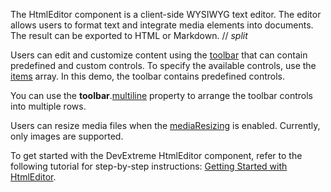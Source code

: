 The HtmlEditor component is a client-side WYSIWYG text editor. The editor allows users to format text and integrate media elements into documents. The result can be exported to HTML or Markdown.
// _split_

Users can edit and customize content using the [toolbar](/Documentation/ApiReference/UI_Components/dxHtmlEditor/Configuration/toolbar/) that can contain predefined and custom controls. To specify the available controls, use the [items](/Documentation/ApiReference/UI_Components/dxHtmlEditor/Configuration/toolbar/items/) array. In this demo, the toolbar contains predefined controls.

You can use the **toolbar**.[multiline](/Documentation/ApiReference/UI_Components/dxHtmlEditor/Configuration/toolbar/#multiline) property to arrange the toolbar controls into multiple rows.

Users can resize media files when the [mediaResizing](/Documentation/ApiReference/UI_Components/dxHtmlEditor/Configuration/mediaResizing/) is enabled. Currently, only images are supported.

To get started with the DevExtreme HtmlEditor component, refer to the following tutorial for step-by-step instructions: [Getting Started with HtmlEditor](/Documentation/Guide/UI_Components/HtmlEditor/Getting_Started_with_HtmlEditor/).